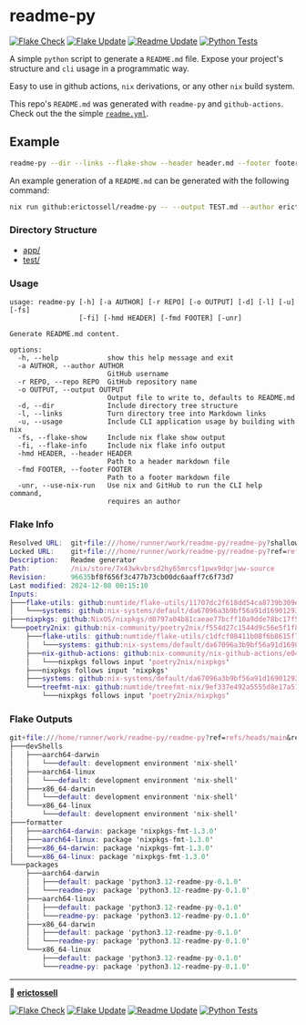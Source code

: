 # readme-py

[![Flake Check](https://github.com/erictossell/readme-py/actions/workflows/check.yml/badge.svg?branch=main)](https://github.com/erictossell/readme-py/actions/workflows/check.yml)
[![Flake Update](https://github.com/erictossell/readme-py/actions/workflows/update.yml/badge.svg?branch=main)](https://github.com/erictossell/readme-py/actions/workflows/update.yml)
[![Readme Update](https://github.com/erictossell/readme-py/actions/workflows/readme.yml/badge.svg)](https://github.com/erictossell/readme-py/actions/workflows/readme.yml)
[![Python Tests](https://github.com/erictossell/readme-py/actions/workflows/pytest.yml/badge.svg?branch=main)](https://github.com/erictossell/readme-py/actions/workflows/pytest.yml)

A simple `python` script to generate a `README.md` file. Expose your project's structure and `cli` usage in a programmatic way.

Easy to use in github actions, `nix` derivations, or any other `nix` build system.

This repo's `README.md` was generated with `readme-py` and `github-actions`. Check out the the simple [`readme.yml`](.github/workflows/readme.yml).

## Example

```bash
readme-py --dir --links --flake-show --header header.md --footer footer.md
```

An example generation of a `README.md` can be generated with the following command:

```bash
nix run github:erictossell/readme-py -- --output TEST.md --author erictossell --repo readme-py --dir --links --usage --flake-info --flake-show --header header.md --footer footer.md
```

### Directory Structure

- [app/](app/)
- [test/](test/)

### Usage

```
usage: readme-py [-h] [-a AUTHOR] [-r REPO] [-o OUTPUT] [-d] [-l] [-u] [-fs]
                 [-fi] [-hmd HEADER] [-fmd FOOTER] [-unr]

Generate README.md content.

options:
  -h, --help            show this help message and exit
  -a AUTHOR, --author AUTHOR
                        GitHub username
  -r REPO, --repo REPO  GitHub repository name
  -o OUTPUT, --output OUTPUT
                        Output file to write to, defaults to README.md
  -d, --dir             Include directory tree structure
  -l, --links           Turn directory tree into Markdown links
  -u, --usage           Include CLI application usage by building with nix
  -fs, --flake-show     Include nix flake show output
  -fi, --flake-info     Include nix flake info output
  -hmd HEADER, --header HEADER
                        Path to a header markdown file
  -fmd FOOTER, --footer FOOTER
                        Path to a footer markdown file
  -unr, --use-nix-run   Use nix and GitHub to run the CLI help command,
                        requires an author

```

### Flake Info

```nix
Resolved URL:  git+file:///home/runner/work/readme-py/readme-py?shallow=1
Locked URL:    git+file:///home/runner/work/readme-py/readme-py?ref=refs/heads/main&rev=96635bf8f656f3c477b73cb00dc6aaff7c6f73d7&shallow=1
Description:   Readme generator
Path:          /nix/store/7x43wkvbrsd2hy65mrcsf1pwx9dqrjww-source
Revision:      96635bf8f656f3c477b73cb00dc6aaff7c6f73d7
Last modified: 2024-12-08 00:15:10
Inputs:
├───flake-utils: github:numtide/flake-utils/11707dc2f618dd54ca8739b309ec4fc024de578b
│   └───systems: github:nix-systems/default/da67096a3b9bf56a91d16901293e51ba5b49a27e
├───nixpkgs: github:NixOS/nixpkgs/d0797a04b81caeae77bcff10a9dde78bc17f5661
└───poetry2nix: github:nix-community/poetry2nix/f554d27c1544d9c56e5f1f8e2b8aff399803674e
    ├───flake-utils: github:numtide/flake-utils/c1dfcf08411b08f6b8615f7d8971a2bfa81d5e8a
    │   └───systems: github:nix-systems/default/da67096a3b9bf56a91d16901293e51ba5b49a27e
    ├───nix-github-actions: github:nix-community/nix-github-actions/e04df33f62cdcf93d73e9a04142464753a16db67
    │   └───nixpkgs follows input 'poetry2nix/nixpkgs'
    ├───nixpkgs follows input 'nixpkgs'
    ├───systems: github:nix-systems/default/da67096a3b9bf56a91d16901293e51ba5b49a27e
    └───treefmt-nix: github:numtide/treefmt-nix/9ef337e492a5555d8e17a51c911ff1f02635be15
        └───nixpkgs follows input 'poetry2nix/nixpkgs'

```

### Flake Outputs

```nix
git+file:///home/runner/work/readme-py/readme-py?ref=refs/heads/main&rev=96635bf8f656f3c477b73cb00dc6aaff7c6f73d7&shallow=1
├───devShells
│   ├───aarch64-darwin
│   │   └───default: development environment 'nix-shell'
│   ├───aarch64-linux
│   │   └───default: development environment 'nix-shell'
│   ├───x86_64-darwin
│   │   └───default: development environment 'nix-shell'
│   └───x86_64-linux
│       └───default: development environment 'nix-shell'
├───formatter
│   ├───aarch64-darwin: package 'nixpkgs-fmt-1.3.0'
│   ├───aarch64-linux: package 'nixpkgs-fmt-1.3.0'
│   ├───x86_64-darwin: package 'nixpkgs-fmt-1.3.0'
│   └───x86_64-linux: package 'nixpkgs-fmt-1.3.0'
└───packages
    ├───aarch64-darwin
    │   ├───default: package 'python3.12-readme-py-0.1.0'
    │   └───readme-py: package 'python3.12-readme-py-0.1.0'
    ├───aarch64-linux
    │   ├───default: package 'python3.12-readme-py-0.1.0'
    │   └───readme-py: package 'python3.12-readme-py-0.1.0'
    ├───x86_64-darwin
    │   ├───default: package 'python3.12-readme-py-0.1.0'
    │   └───readme-py: package 'python3.12-readme-py-0.1.0'
    └───x86_64-linux
        ├───default: package 'python3.12-readme-py-0.1.0'
        └───readme-py: package 'python3.12-readme-py-0.1.0'

```

---

👤 [**erictossell**](https://github.com/erictossell)

[![Flake Check](https://github.com/erictossell/readme-py/actions/workflows/check.yml/badge.svg?branch=main)](https://github.com/erictossell/readme-py/actions/workflows/check.yml)
[![Flake Update](https://github.com/erictossell/readme-py/actions/workflows/update.yml/badge.svg?branch=main)](https://github.com/erictossell/readme-py/actions/workflows/update.yml)
[![Readme Update](https://github.com/erictossell/readme-py/actions/workflows/readme.yml/badge.svg)](https://github.com/erictossell/readme-py/actions/workflows/readme.yml)
[![Python Tests](https://github.com/erictossell/readme-py/actions/workflows/pytest.yml/badge.svg?branch=main)](https://github.com/erictossell/readme-py/actions/workflows/pytest.yml)
